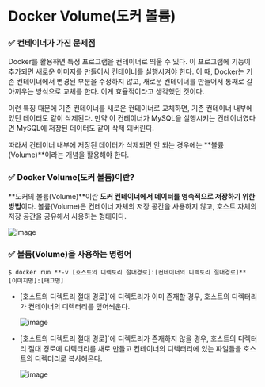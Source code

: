 # Docker Volume(도커 볼륨)

### ✅ 컨테이너가 가진 문제점

Docker를 활용하면 특정 프로그램을 컨테이너로 띄울 수 있다. 이 프로그램에 기능이 추가되면 새로운 이미지를 만들어서 컨테이너를 실행시켜야 한다. 이 때, Docker는 기존 컨테이너에서 변경된 부분을 수정하지 않고, 새로운 컨테이너를 만들어서 통째로 갈아끼우는 방식으로 교체를 한다. 이게 효율적이라고 생각했던 것이다. 

이런 특징 때문에 기존 컨테이너를 새로운 컨테이너로 교체하면, 기존 컨테이너 내부에 있던 데이터도 같이 삭제된다. 만약 이 컨테이너가 MySQL을 실행시키는 컨테이너였다면 MySQL에 저장된 데이터도 같이 삭제 돼버린다. 

따라서 컨테이너 내부에 저장된 데이터가 삭제되면 안 되는 경우에는 **볼륨(Volume)**이라는 개념을 활용해야 한다. 

### ✅ Docker Volume(도커 볼륨)이란?

**도커의 볼륨(Volume)**이란 **도커 컨테이너에서 데이터를 영속적으로 저장하기 위한 방법**이다. 볼륨(Volume)은 컨테이너 자체의 저장 공간을 사용하지 않고, 호스트 자체의 저장 공간을 공유해서 사용하는 형태이다. 

![image](https://github.com/user-attachments/assets/13b01994-2d6c-439c-afff-cc897d0a6a25)


### ✅ 볼륨(Volume)을 사용하는 명령어

```
$ docker run **-v [호스트의 디렉토리 절대경로]:[컨테이너의 디렉토리 절대경로]** [이미지명]:[태그명]
```

- [호스트의 디렉토리 절대 경로]`에 디렉토리가 이미 존재할 경우, 호스트의 디렉터리가 컨테이너의 디렉터리를 덮어씌운다.
    
   ![image](https://github.com/user-attachments/assets/09d93134-29bd-4435-a426-35767e262bb8)

    
- [호스트의 디렉토리 절대 경로]`에 디렉토리가 존재하지 않을 경우, 호스트의 디렉터리 절대 경로에 디렉터리를 새로 만들고 컨테이너의 디렉터리에 있는 파일들을 호스트의 디렉터리로 복사해온다.

  ![image](https://github.com/user-attachments/assets/afa41ffe-f26f-4d67-afe0-5e0dc424bc0a)
